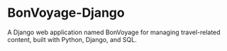 # BonVoyage-Django
A Django web application named BonVoyage for managing travel-related content, built with Python, Django, and SQL.
